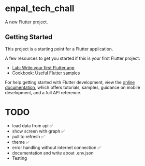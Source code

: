 # enpal_tech_chall

A new Flutter project.

## Getting Started

This project is a starting point for a Flutter application.

A few resources to get you started if this is your first Flutter project:

- [Lab: Write your first Flutter app](https://docs.flutter.dev/get-started/codelab)
- [Cookbook: Useful Flutter samples](https://docs.flutter.dev/cookbook)

For help getting started with Flutter development, view the
[online documentation](https://docs.flutter.dev/), which offers tutorials,
samples, guidance on mobile development, and a full API reference.


# TODO

- load data from api ✅
- show screen with graph ✅
- pull to refresh ✅
- theme ✅
- error handling without internet connection ✅
- documentation and write about .env.json
- Testing 